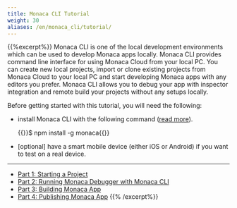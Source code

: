 ```yaml
---
title: Monaca CLI Tutorial
weight: 30
aliases: /en/monaca_cli/tutorial/
---
```


{{%excerpt%}}
Monaca CLI is one of the local development environments which can be
used to develop Monaca apps locally. Monaca CLI provides command line
interface for using Monaca Cloud from your local PC. You can create new
local projects, import or clone existing projects from Monaca Cloud to
your local PC and start developing Monaca apps with any editors you
prefer. Monaca CLI allows you to debug your app with inspector
integration and remote build your projects without any setups locally.

Before getting started with this tutorial, you will need the following:

- install Monaca CLI with the following command ([read more](/en/products_guide/monaca_cli/overview/#step-1-cli-installation)).
    
    {{<highlight bash>}}$ npm install -g monaca{{</highlight>}}

- [optional] have a smart mobile device (either iOS or Android) if you want to test on a real device.

<hr>

- [Part 1: Starting a Project](/en/tutorials/monaca_cli/starting_project)
- [Part 2: Running Monaca Debugger with Monaca CLI](/en/tutorials/monaca_cli/testing_debugging)
- [Part 3: Building Monaca App](/en/tutorials/monaca_cli/building_app)
- [Part 4: Publishing Monaca App](/en/tutorials/monaca_cli/publishing_app)
{{% /excerpt%}}

